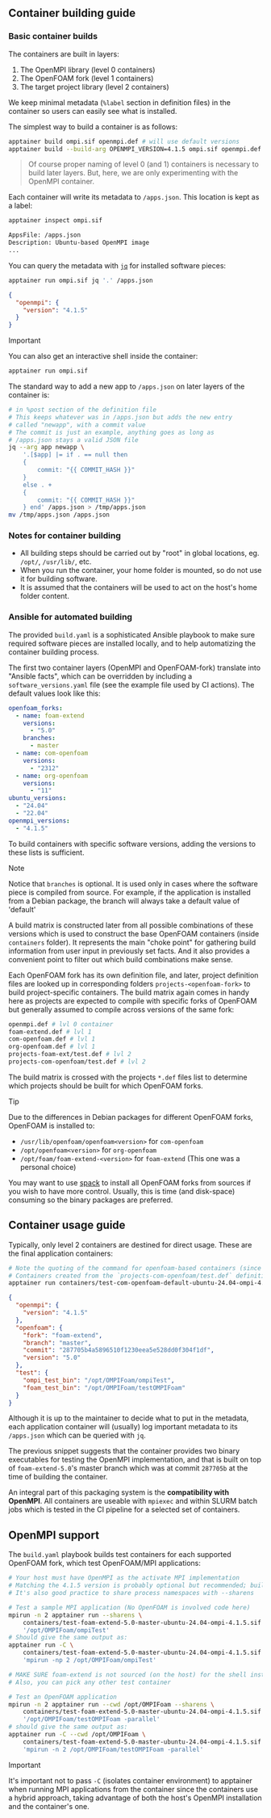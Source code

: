 ## Container building guide

### Basic container builds

The containers are built in layers:
1. The OpenMPI library (level 0 containers)
2. The OpenFOAM fork (level 1 containers)
3. The target project library (level 2 containers)

We keep minimal metadata (`%label` section in definition files)
in the container so users can easily see what is installed.

The simplest way to build a container is as follows:
```bash
apptainer build ompi.sif openmpi.def # will use default versions
apptainer build --build-arg OPENMPI_VERSION=4.1.5 ompi.sif openmpi.def # will use the specified version
```

> Of course proper naming of level 0 (and 1) containers is necessary to build later layers.
> But, here, we are only experimenting with the OpenMPI container.

Each container will write its metadata to `/apps.json`. This location is kept as a label:
```bash
apptainer inspect ompi.sif
```

```bash
AppsFile: /apps.json
Description: Ubuntu-based OpenMPI image
...
```

You can query the metadata with [`jq`](https://jqlang.github.io/jq/) for installed
software pieces:
```bash
apptainer run ompi.sif jq '.' /apps.json
```

```json
{
  "openmpi": {
    "version": "4.1.5"
  }
}
```

> [!IMPORTANT]
> You can also get an interactive shell inside the container:
> ```bash
> apptainer run ompi.sif
> ```

The standard way to add a new app to `/apps.json` on later layers of the container is:
```bash
# in %post section of the definition file
# This keeps whatever was in /apps.json but adds the new entry
# called "newapp", with a commit value
# The commit is just an example, anything goes as long as
# /apps.json stays a valid JSON file
jq --arg app newapp \
    '.[$app] |= if . == null then
    {
        commit: "{{ COMMIT_HASH }}"
    }
    else . +
    {
        commit: "{{ COMMIT_HASH }}"
    } end' /apps.json > /tmp/apps.json
mv /tmp/apps.json /apps.json
```

### Notes for container building

- All building steps should be carried out by "root" in global locations, eg. `/opt/`, `/usr/lib/`, etc.
- When you run the container, your home folder is mounted, so do not use it for building software.
- It is assumed that the containers will be used to act on the host's home folder content.

### Ansible for automated building

The provided `build.yaml` is a sophisticated Ansible playbook to make sure required software pieces
are installed locally, and to help automatizing the container building process.

The first two container layers (OpenMPI and OpenFOAM-fork) translate into "Ansible facts",
which can be overridden by including a `software_versions.yaml` file (see the example file used
by CI actions). The default values look like this:
```yaml
openfoam_forks:
  - name: foam-extend
    versions:
      - "5.0"
    branches:
      - master
  - name: com-openfoam
    versions:
      - "2312"
  - name: org-openfoam
    versions:
      - "11"
ubuntu_versions:
  - "24.04"
  - "22.04"
openmpi_versions:
  - "4.1.5"
```

To build containers with specific software versions, adding the versions to these lists is sufficient.

> [!NOTE]
> Notice that `branches` is optional. It is used only in cases where the software piece is compiled
> from source. For example, if the application is installed from a Debian package, the branch will always
> take a default value of 'default'

A build matrix is constructed later from all possible combinations of these versions which is used
to construct the base OpenFOAM containers (inside `containers` folder).
It represents the main "choke point" for gathering build information from user input in previously set facts.
And it also provides a convenient point to filter out which build combinations make sense.

Each OpenFOAM fork has its own definition file, and later,
project definition files are looked up in corresponding folders `projects-<openfoam-fork>`
to build project-specific containers. The build matrix again comes in handy here as projects are expected
to compile with specific forks of OpenFOAM but generally assumed to compile across versions of the same
fork:
```bash
openmpi.def # lvl 0 container
foam-extend.def # lvl 1
com-openfoam.def # lvl 1
org-openfoam.def # lvl 1
projects-foam-ext/test.def # lvl 2
projects-com-openfoam/test.def # lvl 2
```

The build matrix is crossed with the projects `*.def` files list to determine which projects
should be built for which OpenFOAM forks.

> [!TIP]
> Due to the differences in Debian packages for different OpenFOAM forks, OpenFOAM is installed to:
> - `/usr/lib/openfoam/openfoam<version>` for `com-openfoam`
> - `/opt/openfoam<version>` for `org-openfoam`
> - `/opt/foam/foam-extend-<version>` for `foam-extend` (This one was a personal choice)
>
> You may want to use [spack](https://spack.readthedocs.io/en/latest/) to install all OpenFOAM forks
> from sources if you wish to have more control. Usually, this is time (and disk-space) consuming
> so the binary packages are preferred.

## Container usage guide

Typically, only level 2 containers are destined for direct usage.
These are the final application containers:
```bash
# Note the quoting of the command for openfoam-based containers (since it is fed to Bash as is)
# Containers created from the `projects-com-openfoam/test.def` definition file
apptainer run containers/test-com-openfoam-default-ubuntu-24.04-ompi-4.1.5.sif "jq '.' /apps.json"
```
```json
{
  "openmpi": {
    "version": "4.1.5"
  },
  "openfoam": {
    "fork": "foam-extend",
    "branch": "master",
    "commit": "287705b4a5896510f1230eea5e528dd0f304f1df",
    "version": "5.0"
  },
  "test": {
    "ompi_test_bin": "/opt/OMPIFoam/ompiTest",
    "foam_test_bin": "/opt/OMPIFoam/testOMPIFoam"
  }
}
```

Although it is up to the maintainer to decide what to put in the metadata,
each application container will (usually) log important metadata to its `/apps.json`
which can be queried with `jq`.

The previous snippet suggests that the container provides two binary executables for testing
the OpenMPI implementation, and that is built on top of `foam-extend-5.0`'s master branch which
was at commit `287705b` at the time of building the container.

An integral part of this packaging system is the **compatibility with OpenMPI**.
All containers are useable with `mpiexec` and within SLURM batch jobs which is tested in the CI pipeline
for a selected set of containers.

## OpenMPI support

The `build.yaml` playbook builds test containers for each supported OpenFOAM fork, which test
OpenFOAM/MPI applications:

```bash
# Your host must have OpenMPI as the activate MPI implementation
# Matching the 4.1.5 version is probably optional but recommended; build the containers with your version!
# It's also good practice to share process namespaces with --sharens

# Test a sample MPI application (No OpenFOAM is involved code here)
mpirun -n 2 apptainer run --sharens \
    containers/test-foam-extend-5.0-master-ubuntu-24.04-ompi-4.1.5.sif \
    '/opt/OMPIFoam/ompiTest'
# Should give the same output as:
apptainer run -C \
    containers/test-foam-extend-5.0-master-ubuntu-24.04-ompi-4.1.5.sif \
    'mpirun -np 2 /opt/OMPIFoam/ompiTest'

# MAKE SURE foam-extend is not sourced (on the host) for the shell instance you run this with
# Also, you can pick any other test container

# Test an OpenFOAM application
mpirun -n 2 apptainer run --cwd /opt/OMPIFoam --sharens \
    containers/test-foam-extend-5.0-master-ubuntu-24.04-ompi-4.1.5.sif \
    '/opt/OMPIFoam/testOMPIFoam -parallel'
# should give the same output as:
apptainer run -C --cwd /opt/OMPIFoam \
    containers/test-foam-extend-5.0-master-ubuntu-24.04-ompi-4.1.5.sif \
    'mpirun -n 2 /opt/OMPIFoam/testOMPIFoam -parallel'
```

> [!IMPORTANT]
> It's important not to pass `-C` (isolates container environment) to apptainer
> when running MPI applications from the container since the containers use a hybrid approach,
> taking advantage of both the host's OpenMPI installation and the container's one.

